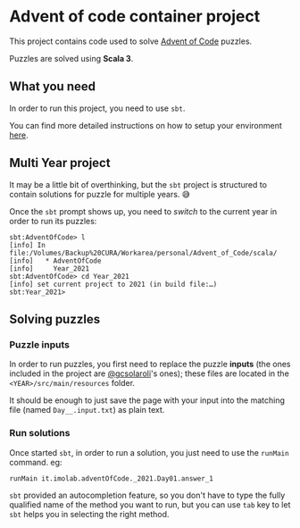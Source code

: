 # Advent of code container project

This project contains code used to solve [Advent of Code](https://adventofcode.com) puzzles.

Puzzles are solved using **Scala 3**.

## What you need

In order to run this project, you need to use `sbt`.

You can find more detailed instructions on how to setup your environment [here](https://www.scala-lang.org/download/scala3.html).

## Multi Year project

It may be a little bit of overthinking, but the `sbt` project is structured to contain solutions for puzzle for multiple years. 😅

Once the `sbt` prompt shows up, you need to *switch* to the current year in order to run its puzzles:

    sbt:AdventOfCode> l
    [info] In file:/Volumes/Backup%20CURA/Workarea/personal/Advent_of_Code/scala/
    [info]   * AdventOfCode
    [info]     Year_2021
    sbt:AdventOfCode> cd Year_2021
    [info] set current project to 2021 (in build file:…)
    sbt:Year_2021> 

## Solving puzzles

### Puzzle inputs

In order to run puzzles, you first need to replace the puzzle **inputs** (the ones included in the project are [@gcsolaroli](https://github.com/gcsolaroli)'s ones); these files are located in the `<YEAR>/src/main/resources` folder.

It should be enough to just save the page with your input into the matching file (named `Day__.input.txt`) as plain text.

### Run solutions

Once started `sbt`, in order to run a solution, you just need to use the `runMain` command. eg:

    runMain it.imolab.adventOfCode._2021.Day01.answer_1

`sbt` provided an autocompletion feature, so you don't have to type the fully qualified name of the method you want to run, but you can use `tab` key to let `sbt` helps you in selecting the right method.